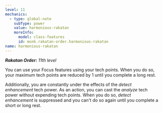 ```yaml
---
level: 11
mechanics:
  - type: global-note
    subType: power
    value: harmonious-rakatan
    moreInfo:
      model: class-features
      id: monk.rakatan-order.harmonious-rakatan
name: harmonious-rakatan
---
```

_**Rakatan Order:** 11th level_
You can use your Focus features using your tech points. When you do so, your maximum tech points are reduced by 1 until you complete a long rest.
Additionally, you are constantly under the effects of the *detect enhancement* tech power. As an action, you can cast the *analyze* tech power without expending tech points. When you do so, *detect enhancement* is suppressed and you can't do so again until you complete a short or long rest. 